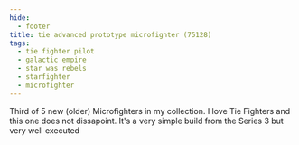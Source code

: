 ```yaml
---
hide:
  - footer
title: tie advanced prototype microfighter (75128)
tags:
  - tie fighter pilot
  - galactic empire
  - star was rebels
  - starfighter
  - microfighter
---
```


Third of 5 new (older) Microfighters in my collection. I love Tie Fighters and this one does not dissapoint. It's a very simple build from the Series 3 but very well executed
